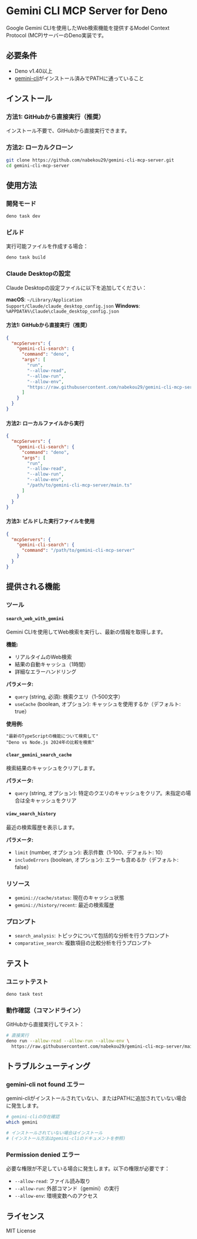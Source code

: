 # Gemini CLI MCP Server for Deno

Google Gemini CLIを使用したWeb検索機能を提供するModel Context Protocol (MCP)サーバーのDeno実装です。

## 必要条件

- Deno v1.40以上
- [gemini-cli](https://github.com/google/generative-ai-docs/tree/main/examples/gemini-cli)がインストール済みでPATHに通っていること

## インストール

### 方法1: GitHubから直接実行（推奨）

インストール不要で、GitHubから直接実行できます。

### 方法2: ローカルクローン

```bash
git clone https://github.com/nabekou29/gemini-cli-mcp-server.git
cd gemini-cli-mcp-server
```

## 使用方法

### 開発モード

```bash
deno task dev
```

### ビルド

実行可能ファイルを作成する場合：

```bash
deno task build
```

### Claude Desktopの設定

Claude Desktopの設定ファイルに以下を追加してください：

**macOS**: `~/Library/Application Support/Claude/claude_desktop_config.json` **Windows**:
`%APPDATA%\Claude\claude_desktop_config.json`

#### 方法1: GitHubから直接実行（推奨）

```json
{
  "mcpServers": {
    "gemini-cli-search": {
      "command": "deno",
      "args": [
        "run",
        "--allow-read",
        "--allow-run",
        "--allow-env",
        "https://raw.githubusercontent.com/nabekou29/gemini-cli-mcp-server/main/mod.ts"
      ]
    }
  }
}
```

#### 方法2: ローカルファイルから実行

```json
{
  "mcpServers": {
    "gemini-cli-search": {
      "command": "deno",
      "args": [
        "run",
        "--allow-read",
        "--allow-run",
        "--allow-env",
        "/path/to/gemini-cli-mcp-server/main.ts"
      ]
    }
  }
}
```

#### 方法3: ビルドした実行ファイルを使用

```json
{
  "mcpServers": {
    "gemini-cli-search": {
      "command": "/path/to/gemini-cli-mcp-server"
    }
  }
}
```

## 提供される機能

### ツール

#### `search_web_with_gemini`

Gemini CLIを使用してWeb検索を実行し、最新の情報を取得します。

**機能:**

- リアルタイムのWeb検索
- 結果の自動キャッシュ（1時間）
- 詳細なエラーハンドリング

**パラメータ:**

- `query` (string, 必須): 検索クエリ（1-500文字）
- `useCache` (boolean, オプション): キャッシュを使用するか（デフォルト: true）

**使用例:**

```
"最新のTypeScriptの機能について検索して"
"Deno vs Node.js 2024年の比較を検索"
```

#### `clear_gemini_search_cache`

検索結果のキャッシュをクリアします。

**パラメータ:**

- `query` (string, オプション): 特定のクエリのキャッシュをクリア。未指定の場合は全キャッシュをクリア

#### `view_search_history`

最近の検索履歴を表示します。

**パラメータ:**

- `limit` (number, オプション): 表示件数（1-100、デフォルト: 10）
- `includeErrors` (boolean, オプション): エラーも含めるか（デフォルト: false）

### リソース

- `gemini://cache/status`: 現在のキャッシュ状態
- `gemini://history/recent`: 最近の検索履歴

### プロンプト

- `search_analysis`: トピックについて包括的な分析を行うプロンプト
- `comparative_search`: 複数項目の比較分析を行うプロンプト

## テスト

### ユニットテスト

```bash
deno task test
```

### 動作確認（コマンドライン）

GitHubから直接実行してテスト：

```bash
# 直接実行
deno run --allow-read --allow-run --allow-env \
  https://raw.githubusercontent.com/nabekou29/gemini-cli-mcp-server/main/mod.ts
```

## トラブルシューティング

### gemini-cli not found エラー

gemini-cliがインストールされていない、またはPATHに追加されていない場合に発生します。

```bash
# gemini-cliの存在確認
which gemini

# インストールされていない場合はインストール
# (インストール方法はgemini-cliのドキュメントを参照)
```

### Permission denied エラー

必要な権限が不足している場合に発生します。以下の権限が必要です：

- `--allow-read`: ファイル読み取り
- `--allow-run`: 外部コマンド（gemini）の実行
- `--allow-env`: 環境変数へのアクセス

## ライセンス

MIT License
